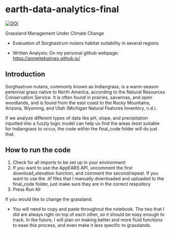 # earth-data-analytics-final

[![DOI](https://zenodo.org/badge/733282715.svg)](https://zenodo.org/doi/10.5281/zenodo.10404002)

Grassland Management Under Climate Change 
- Evaluation of Sorghastrum nutans habitat suitability in several regions

- Written Analysis: On my personal github webpage: https://annettebalmes.github.io/

## Introduction
Sorghastrum nutans, commonly known as Indiangrass, is a warm-season perennial grass native to North America, according to the Natural Resources Conservation Service. It is often found in prairies, savannas, and open woodlands, and is found from the east coast to the Rocky Mountains, Arizona, Wyoming, and Utah (Michigan Natural Features Inventory, n.d.).

If we analyze different types of data like pH, slope, and precipitation inputted into a fuzzly logic model can help us find the areas most suitable for Indiangrass to occur, the code within the final_code folder will do just that.

## How to run the code

1. Check for all imports to be set up in your environment
2. If you want to use the AppEARS API, uncomment the first download_elevation function, and comment the second/repeat. If you want to use the .tif files that I manually downloaded and uploaded to the final_code folder, just make sure they are in the correct respoitory
3. Press Run All

If you would like to change the grassland:
* You will need to copy and paste throughout the notebook. The two that I did are always right on top of each other, so it should be easy enough to track. In the future, I will plan on making better and more fluid functions to ease this process, and even make it less specific to grasslands.
